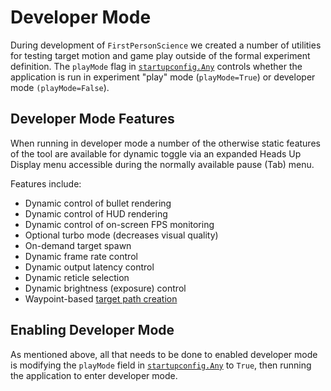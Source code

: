 # Developer Mode
During development of `FirstPersonScience` we created a number of utilities for testing target motion and game play outside of the formal experiment definition. The `playMode` flag in [`startupconfig.Any`](../data-files/startupConfigReadme.md) controls whether the application is run in experiment "play" mode (`playMode=True`) or developer mode `(playMode=False`).

## Developer Mode Features
When running in developer mode a number of the otherwise static features of the tool are available for dynamic toggle via an expanded Heads Up Display menu accessible during the normally available pause (Tab) menu.

Features include:
* Dynamic control of bullet rendering
* Dynamic control of HUD rendering
* Dynamic control of on-screen FPS monitoring
* Optional turbo mode (decreases visual quality)
* On-demand target spawn
* Dynamic frame rate control
* Dynamic output latency control
* Dynamic reticle selection
* Dynamic brightness (exposure) control
* Waypoint-based [target path creation](./patheditor.md)

## Enabling Developer Mode
As mentioned above, all that needs to be done to enabled developer mode is modifying the `playMode` field in [`startupconfig.Any`](../data-files/startupconfig.Any) to `True`, then running the application to enter developer mode.